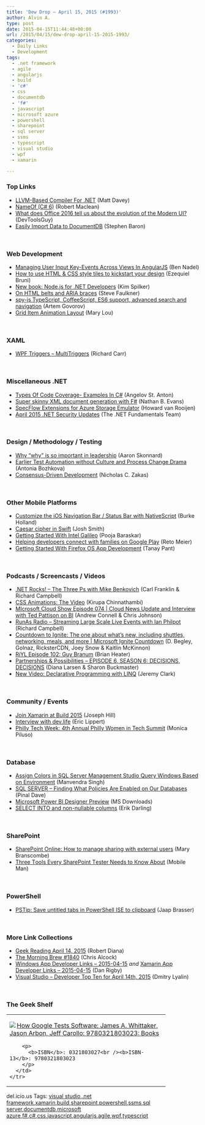 ```yaml
---
title: 'Dew Drop – April 15, 2015 (#1993)'
author: Alvin A.
type: post
date: 2015-04-15T11:44:48+00:00
url: /2015/04/15/dew-drop-april-15-2015-1993/
categories:
  - Daily Links
  - Development
tags:
  - .net framework
  - agile
  - angularjs
  - build
  - 'c#'
  - css
  - documentdb
  - 'f#'
  - javascript
  - microsoft azure
  - powershell
  - sharepoint
  - sql server
  - ssms
  - typescript
  - visual studio
  - wpf
  - xamarin

---
```

### <a name="top"></a>Top Links

  * <a href="https://mdavey.wordpress.com/2015/04/14/llvm-based-compiler-for-net/" target="_blank">LLVM-Based Compiler For .NET</a> (Matt Davey)
  * <a href="http://feeds.dzone.com/~r/zones/dotnet/~3/T-Q1Jw6K0cQ/nameof-c-6" target="_blank">NameOf (C# 6)</a> (Robert Maclean)
  * <a href="http://www.infragistics.com/community/blogs/devtoolsguy/archive/2015/04/15/what-does-office-2016-tell-us-about-the-evolution-of-the-modern-ui.aspx" target="_blank">What does Office 2016 tell us about the evolution of the Modern UI?</a> (DevToolsGuy)
  * <a href="http://azure.microsoft.com/blog/2015/04/14/easily-import-data-to-documentdb/" target="_blank">Easily Import Data to DocumentDB</a> (Stephen Baron)

&nbsp;

### <a name="web"></a>Web Development

  * <a href="http://www.bennadel.com/blog/2816-managing-user-input-key-events-across-views-in-angularjs.htm" target="_blank">Managing User Input Key-Events Across Views In AngularJS</a> (Ben Nadel)
  * <a href="http://www.webdesignerdepot.com/2015/04/how-to-use-html-css-style-tiles-to-kickstart-your-design/" target="_blank">How to use HTML & CSS style tiles to kickstart your design</a> (Ezequiel Bruni)
  * <a href="http://blogs.msdn.com/b/microsoft_press/archive/2015/04/14/new-book-node-js-for-net-developers.aspx" target="_blank">New book: Node.js for .NET Developers</a> (Kim Spilker)
  * <a href="http://feedproxy.google.com/~r/html5doctor/~3/wxeBY5-JiIY/" target="_blank">On HTML belts and ARIA braces</a> (Steve Faulkner)
  * <a href="http://blog.jetbrains.com/webstorm/2015/04/spy-js-new-features-in-webstorm10/" target="_blank">spy-js TypeScript, CoffeeScript, ES6 support, advanced search and navigation</a> (Artem Govorov)
  * <a href="http://feedproxy.google.com/~r/tympanus/~3/2YdqqeizN4E/" target="_blank">Grid Item Animation Layout</a> (Mary Lou)

&nbsp;

### <a name="silverlight"></a>XAML

  * <a href="http://feedproxy.google.com/~r/BlackwaspLatestAdditions/~3/GviSijCxwjA/RSSLanding.aspx" target="_blank">WPF Triggers &#8211; MultiTriggers</a> (Richard Carr)

&nbsp;

### <a name="dotnet"></a>Miscellaneous .NET

  * <a href="http://feeds.dzone.com/~r/zones/architects/~3/sO-ebXI1rd4/types-code-coverage-examples-c" target="_blank">Types Of Code Coverage- Examples In C#</a> (Angelov St. Anton)
  * <a href="https://nbevans.wordpress.com/2015/04/15/super-skinny-xml-document-generation-with-f/" target="_blank">Super skinny XML document generation with F#</a> (Nathan B. Evans)
  * <a href="https://blogs.endjin.com/2015/04/specflow-extensions-for-azure-storage-emulator/" target="_blank">SpecFlow Extensions for Azure Storage Emulator</a> (Howard van Rooijen)
  * <a href="http://blogs.msdn.com/b/dotnet/archive/2015/04/14/april-2015-net-security-updates.aspx" target="_blank">April 2015 .NET Security Updates</a> (The .NET Fundamentals Team)

&nbsp;

### <a name="design"></a>Design / Methodology / Testing

  * <a href="http://blog.pluralsight.com/why-in-leadership" target="_blank">Why “why” is so important in leadership</a> (Aaron Skonnard)
  * <a href="http://feedproxy.google.com/~r/Telerik/~3/xT30cy6OSRI/earlier-test-automation-without-culture-and-process-change-drama" target="_blank">Earlier Test Automation without Culture and Process Change Drama</a> (Antonia Bozhkova)
  * <a href="http://feedproxy.google.com/~r/nczonline/~3/d5KaTshicXA/" target="_blank">Consensus-Driven Development</a> (Nicholas C. Zakas)

&nbsp;

### <a name="mobile"></a>Other Mobile Platforms

  * <a href="http://developer.telerik.com/featured/customizing-ios-navigation-bar-status-bar-nativescript/" target="_blank">Customize the iOS Navigation Bar / Status Bar with NativeScript</a> (Burke Holland)
  * <a href="http://ijoshsmith.com/2015/04/14/caesar-cipher-in-swift/" target="_blank">Caesar cipher in Swift</a> (Josh Smith)
  * <a href="http://www.c-sharpcorner.com/UploadFile/f55fd9/getting-started-with-intel-galileo/" target="_blank">Getting Started With Intel Galileo</a> (Pooja Baraskar)
  * <a href="http://feedproxy.google.com/~r/blogspot/hsDu/~3/lu9juROY87Q/helping-developers-connect-with.html" target="_blank">Helping developers connect with families on Google Play</a> (Reto Meier)
  * <a href="http://code.tutsplus.com/tutorials/getting-started-with-firefox-os-app-development--cms-23744" target="_blank">Getting Started With Firefox OS App Development</a> (Tanay Pant)

&nbsp;

### <a name="podcasts"></a>Podcasts / Screencasts / Videos

  * <a href="http://www.dotnetrocks.com/default.aspx?ShowNum=1126" target="_blank">.NET Rocks! &#8211; The Three Ps with Mike Benkovich</a> (Carl Franklin & Richard Campbell)
  * <a href="https://www.youtube.com/watch?v=LzELw8k1FEY" target="_blank">CSS Animations: The Video</a> (Kirupa Chinnathambi)
  * <a href="http://feeds.microsoftcloudshow.com/~r/microsoftcloudshowepisodes/~3/eS2WmHsZHn8/074-cloud-news-update-and-interview-with-ted-pattison-on-bi" target="_blank">MIcrosoft Cloud Show Episode 074 | Cloud News Update and Interview with Ted Pattison on BI</a> (Andrew Connell & Chris Johnson)
  * <a href="http://feedproxy.google.com/~r/RunaAsRadioWma/~3/EMh3OrsTZ-M/default.aspx" target="_blank">RunAs Radio &#8211; Streaming Large Scale Live Events with Ian Philpot</a> (Richard Campbell)
  * <a href="http://channel9.msdn.com/Shows/Microsoft-Ignite-Countdown/Countdown-To-Microsoft-Ignite-CD11" target="_blank">Countdown to Ignite: The one about what’s new, including shuttles, networking, meals, and more | Microsoft Ignite Countdown</a> (D. Begley, Golnaz, RicksterCDN, Joey Snow & Kaitlin McKinnon)
  * <a href="http://riyl.podbean.com/e/episode-102-guy-branum/" target="_blank">RiYL Episode 102: Guy Branum</a> (Brian Heater)
  * <a href="http://www.futureworksconsulting.com/blog/2015/04/14/partnerships-possibilities-episode-6-season-6-decisions-decisions/" target="_blank">Partnerships & Possibilities – EPISODE 6, SEASON 6: DECISIONS, DECISIONS</a> (Diana Larsen & Sharon Buckmaster)
  * <a href="http://jeremybytes.blogspot.com/2015/04/new-video-declarative-programming-with.html" target="_blank">New Video: Declarative Programming with LINQ</a> (Jeremy Clark)

&nbsp;

### <a name="events"></a>Community / Events

  * <a href="http://blog.xamarin.com/join-xamarin-at-build-2015/" target="_blank">Join Xamarin at Build 2015</a> (Joseph Hill)
  * <a href="http://ericlippert.com/2015/04/14/interview-with-dev-life/" target="_blank">Interview with dev.life</a> (Eric Lippert)
  * <a href="http://www.geekadelphia.com/2015/04/14/philly-tech-week-4th-annual-philly-women-in-tech-summit/" target="_blank">Philly Tech Week: 4th Annual Philly Women in Tech Summit</a> (Monica Piluso)

&nbsp;

### <a name="sql"></a>Database

  * <a href="http://feedproxy.google.com/~r/MSSQLTips-LatestSqlServerTips/~3/NMdX2g18Zi4/tip.asp" target="_blank">Assign Colors in SQL Server Management Studio Query Windows Based on Environment</a> (Manvendra Singh)
  * <a href="http://blog.sqlauthority.com/2015/04/15/sql-server-finding-what-policies-are-enabled-on-our-databases/" target="_blank">SQL SERVER – Finding What Policies Are Enabled on Our Databases</a> (Pinal Dave)
  * <a href="http://www.microsoft.com/en-us/download/details.aspx?id=45331&WT.mc_id=rss_alldownloads_all" target="_blank">Microsoft Power BI Designer Preview</a> (MS Downloads)
  * <a href="http://feedproxy.google.com/~r/BrentOzar-SqlServerDba/~3/cznYsw7TK4I/" target="_blank">SELECT INTO and non-nullable columns</a> (Erik Darling)

&nbsp;

### <a name="sp"></a>SharePoint

  * <a href="http://blog.pluralsight.com/sharepoint-online-how-to-manage-sharing-with-external-users" target="_blank">SharePoint Online: How to manage sharing with external users</a> (Mary Branscombe)
  * <a href="http://www.infragistics.com/community/blogs/mobileman/archive/2015/04/14/three-ools-very-sharepoint-ester-eeds-to-now-bout.aspx" target="_blank">Three Тools Еvery SharePoint Тester Needs to Кnow Аbout</a> (Mobile Man)

&nbsp;

### <a name="ps"></a>PowerShell

  * <a href="http://www.powershellmagazine.com/2015/04/14/pstip-save-untitled-tabs-in-powershell-ise-to-clipboard/" target="_blank">PSTip: Save untitled tabs in PowerShell ISE to clipboard</a> (Jaap Brasser)

&nbsp;

### <a name="links"></a>More Link Collections

  * <a href="http://feeds.regulargeek.com/~r/RegularGeek/~3/44mcLV0ifG0/" target="_blank">Geek Reading April 14, 2015</a> (Robert Diana)
  * <a href="http://feedproxy.google.com/~r/ReflectivePerspective/~3/Q_Q2RE3iFXU/" target="_blank">The Morning Brew #1840</a> (Chris Alcock)
  * <a href="http://windowsappdev.com/2015/04/windows-app-developer-links-2015-04-15/" target="_blank">Windows App Developer Links &#8211; 2015-04-15</a> _and_ <a href="http://allaboutxamarin.com/2015/04/xamarin-app-developer-links-2015-04-15/" target="_blank">Xamarin App Developer Links &#8211; 2015-04-15</a> (Dan Rigby)
  * <a href="http://www.lyalin.com/2015/04/14/visual-studio-developer-top-ten-for-april-14th-2015/" target="_blank">Visual Studio – Developer Top Ten for April 14th, 2015</a> (Dmitry Lyalin)

&nbsp;

### <a name="shelf"></a>The Geek Shelf

<div id="scid:7dc1bd33-94bd-46fd-a20b-0131235bcd47:daaf599f-c4b2-4785-87aa-df92d5138323" class="wlWriterEditableSmartContent" style="float: none; padding-bottom: 0px; padding-top: 0px; padding-left: 0px; margin: 0px; display: inline; padding-right: 0px">
  <table cellspacing="0" cellpadding="2" width="400" border="0" unselectable="on">
    <tr>
      <td valign="top" width="400">
        <p>
          <a title="How Google Tests Software: James A. Whittaker, Jason Arbon, Jeff Carollo: 9780321803023: Books" href="http://www.amazon.com/exec/obidos/ASIN/0321803027/alvinashcraft-20"><img data-recalc-dims="1" decoding="async" src="https://i0.wp.com/images.amazon.com/images/P/0321803027.01.MZZZZZZZ.jpg?w=660" border="0" align="left" style="float:left" />How Google Tests Software: James A. Whittaker, Jason Arbon, Jeff Carollo: 9780321803023: Books</a>
        </p>
        
        <p>
          <b>ISBN</b>: 0321803027<br /><b>ISBN-13</b>: 9780321803023
        </p>
      </td>
    </tr>
  </table>
</div>

<div id="scid:0767317B-992E-4b12-91E0-4F059A8CECA8:0117b879-1e0a-4ccc-a95e-843f171694ec" class="wlWriterEditableSmartContent" style="float: none; padding-bottom: 0px; padding-top: 0px; padding-left: 0px; margin: 0px; display: inline; padding-right: 0px">
  del.icio.us Tags: <a href="http://del.icio.us/popular/visual+studio" rel="tag">visual studio</a>,<a href="http://del.icio.us/popular/.net+framework" rel="tag">.net framework</a>,<a href="http://del.icio.us/popular/xamarin" rel="tag">xamarin</a>,<a href="http://del.icio.us/popular/build" rel="tag">build</a>,<a href="http://del.icio.us/popular/sharepoint" rel="tag">sharepoint</a>,<a href="http://del.icio.us/popular/powershell" rel="tag">powershell</a>,<a href="http://del.icio.us/popular/ssms" rel="tag">ssms</a>,<a href="http://del.icio.us/popular/sql+server" rel="tag">sql server</a>,<a href="http://del.icio.us/popular/documentdb" rel="tag">documentdb</a>,<a href="http://del.icio.us/popular/microsoft+azure" rel="tag">microsoft azure</a>,<a href="http://del.icio.us/popular/f%23" rel="tag">f#</a>,<a href="http://del.icio.us/popular/c%23" rel="tag">c#</a>,<a href="http://del.icio.us/popular/css" rel="tag">css</a>,<a href="http://del.icio.us/popular/javascript" rel="tag">javascript</a>,<a href="http://del.icio.us/popular/angularjs" rel="tag">angularjs</a>,<a href="http://del.icio.us/popular/agile" rel="tag">agile</a>,<a href="http://del.icio.us/popular/wpf" rel="tag">wpf</a>,<a href="http://del.icio.us/popular/typescript" rel="tag">typescript</a>
</div>